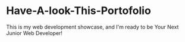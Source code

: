 # Have-A-look-This-Portofolio
This is my web development showcase, and I'm ready to be Your Next Junior Web Developer! 
